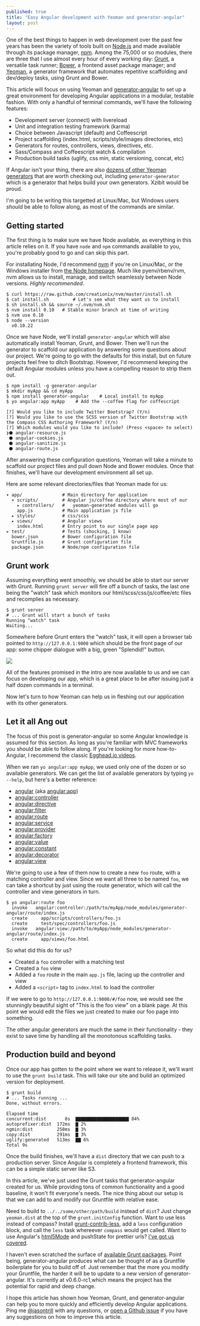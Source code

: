 ```yaml
---
published: true
title: "Easy Angular development with Yeoman and generator-angular"
layout: post
---
```


One of the best things to happen in web development over the past few years has
been the variety of tools built on [Node.js][1001] and made available through
its package manager, [npm][1000]. Among the 75,000 or so modules, there are
three that I use almost every hour of every working day: [Grunt][0], a
versatile task runner; [Bower][1], a frontend asset package manager; and
[Yeoman][2], a generator framework that automates repetitive scaffolding and
dev/deploy tasks, using Grunt and Bower.

This article will focus on using Yeoman and [generator-angular][3] to set up a
great environment for developing Angular applications in a modular, testable fashion. With only a handful of terminal
commands, we'll have the following features:

- Development server (connect) with livereload
- Unit and integration testing framework (karma)
- Choice between Javascript (default) and Coffeescript
- Project scaffolding (index.html, scripts/style/images directories, etc)
- Generators for routes, controllers, views, directives, etc.
- Sass/Compass and Coffeescript watch & compilation
- Production build tasks (uglify, css min, static versioning, concat, etc)

If Angular isn't your thing, there are also [dozens of other Yeoman
generators][5] that are worth checking out, including `generator-generator`
which is a generator that helps build your own generators. Xzibit would be proud.

I'm going to be writing this targetted at Linux/Mac, but Windows users *should* be
able to follow along, as most of the commands are similar.

## Getting started

The first thing is to make sure we have Node available, as everything in this article relies on it. If you have `node` and `npm` commands available to you, you're probably good to go and can skip this part.

For installating Node, I'd recommend
[nvm][1015] if you're on Linux/Mac, or the Windows installer from [the Node homepage][1001]. Much like pyenv/rbenv/rvm, nvm allows us to install, manage, and switch seamlessly between Node versions. *Highly recommended*.
 
    $ curl https://raw.github.com/creationix/nvm/master/install.sh
    $ cat install.sh         # Let's see what they want us to install
    $ sh install.sh && source ~/.nvm/nvm.sh
    $ nvm install 0.10   # Stable minor branch at time of writing
    $ nvm use 0.10
    $ node --version
      v0.10.22

Once we have Node, we'll install `generator-angular` which will also automatically install Yeoman, Grunt, and Bower. Then we'll run the generator to
scaffold our application by answering some questions about our project.  We're
going to go with the defaults for this install, but on future projects feel
free to ditch Bootstrap. However, I'd recommend keeping the default Angular
modules unless you have a compelling reason to strip them out.
 
    $ npm install -g generator-angular
    $ mkdir myApp && cd myApp
    $ npm install generator-angular    # Local install to myApp
    $ yo angular:app myApp    # Add the --coffee flag for coffescript

    [?] Would you like to include Twitter Bootstrap? (Y/n)
    [?] Would you like to use the SCSS version of Twitter Bootstrap with the Compass CSS Authoring Framework? (Y/n)
    [?] Which modules would you like to include? (Press <space> to select)
    ❯⬢ angular-resource.js
     ⬢ angular-cookies.js
     ⬢ angular-sanitize.js
     ⬢ angular-route.js

After answering these configuration questions, Yeoman will take a minute to 
scaffold our project files and pull down Node and Bower modules. Once that
finishes, we'll have our development environment all set
up.

Here are some relevant directories/files that Yeoman made for us:

    ▾ app/               # Main directory for application
      ▾ scripts/         # Angular js/coffee directory where most of our
        ▸ controllers/   #   yeoman-generated modules will go 
        app.js           # Main application js file
      ▸ styles/          # css/scss
      ▸ views/           # Angular views
        index.html       # Entry point to our single page app
    ▸ test/              # Tests (shocking, I know)
      bower.json         # Bower configuration file
      Gruntfile.js       # Grunt configuration file
      package.json       # Node/npm configuration file

## Grunt work

Assuming everything went smoothly, we should be able to start our server with Grunt.
Running `grunt server` will fire off a bunch of tasks, the last one being the 
"watch" task which monitors our html/scss/css/js/coffee/etc files and 
recomplies as necessary.

    $ grunt server
    # ... Grunt will start a bunch of tasks 
    Running "watch" task
    Waiting...

Somewhere before Grunt enters the "watch" task, it will open a browser tab pointed
to `http://127.0.0.1:9000` which should be the front page of our app: some
chipper dialogue with a big, green "Splendid!" button.

<p>
  <a class="imglink" href="/assets/posts/images/ng-generator-1.png">
    <img src="/assets/posts/images/ng-generator-1.png">
  </a>
</p>

All of the features promised in the intro are now available to us and we can
focus on developing our app, which is a great place to be after issuing just a half
dozen commands in a terminal.

Now let's turn to how Yeoman can help us in fleshing out our application with its
other generators.

## Let it all Ang out

The focus of this post is generator-angular so some Angular knowledge is
assumed for this section. As long as you're familiar with MVC frameworks you
should be able to follow along. If you're looking for more how-to-Angular, I
recommend the classic [Egghead.io videos][6].

When we ran `yo angular:app myApp`, we used only one of the dozen or so available generators. We can get the list of
available generators by typing `yo --help`, but here's a better reference:

- [angular](https://github.com/yeoman/generator-angular#app) (aka [angular:app](https://github.com/yeoman/generator-angular#app))
- [angular:controller](https://github.com/yeoman/generator-angular#controller)
- [angular:directive](https://github.com/yeoman/generator-angular#directive)
- [angular:filter](https://github.com/yeoman/generator-angular#filter)
- [angular:route](https://github.com/yeoman/generator-angular#route)
- [angular:service](https://github.com/yeoman/generator-angular#service)
- [angular:provider](https://github.com/yeoman/generator-angular#service)
- [angular:factory](https://github.com/yeoman/generator-angular#service)
- [angular:value](https://github.com/yeoman/generator-angular#service)
- [angular:constant](https://github.com/yeoman/generator-angular#service)
- [angular:decorator](https://github.com/yeoman/generator-angular#decorator)
- [angular:view](https://github.com/yeoman/generator-angular#view)

We're going to use a few of them now to create a new `foo` route, with a
matching controller and view. Since we want all three to be named `foo`,
we can take a shortcut by just using the route generator, which will call the
controller and view generators in turn.

    $ yo angular:route foo
      invoke   angular:controller:/path/to/myApp/node_modules/generator-angular/route/index.js
      create     app/scripts/controllers/foo.js
      create     test/spec/controllers/foo.js
      invoke   angular:view:/path/to/myApp/node_modules/generator-angular/route/index.js
      create     app/views/foo.html

So what did this do for us?

- Created a `foo` controller with a matching test
- Created a `foo` view
- Added a `foo` route in the main `app.js` file, lacing up the controller and view
- Added a `<script>` tag to `index.html` to load the controller

If we were to go to `http://127.0.0.1:9000/#/foo` now, we would see the
stunningly beautiful sight of "This is the foo view" on a blank page. At this point
we would edit the files we just created to make our foo page into something.

The other angular generators are much the same in their functionality - they exist to
save time by handling all the monotonous scaffolding tasks.

## Production build and beyond

Once our app has gotten to the point where we want to release it, we'll want to use the `grunt build` task. This will take our site and build an optimized version for deployment.

    $ grunt build
    # ... Tasks running ... 
    Done, without errors.

    Elapsed time
    concurrent:dist       8s  ▇▇▇▇▇▇▇▇▇▇▇▇▇▇▇▇▇▇▇▇ 84%
    autoprefixer:dist  172ms  ▇ 2%
    ngmin:dist         258ms  ▇ 3%
    copy:dist          291ms  ▇ 3%
    uglify:generated   513ms  ▇▇ 6%
    Total 9s

Once the build finishes, we'll have a `dist` directory that we can push to a production server. Since Angular is completely a frontend framework, this can be a simple static server like S3. 

In this article, we've just used the Grunt tasks that generator-angular created for us. While providing tons of common functionality and a good baseline, it won't fit everyone's needs. The nice thing about our setup is that we can add to and modify our Gruntfile with relative ease. 

Need to build to `../../some/other/path/build` instead of `dist`? Just change `yeoman.dist` at the top of the `grunt.initConfig` function. Want to use less instead of compass? Install [grunt-contrib-less][7], add a `less` configuration block, and call the `less` task whereever `compass` would get called. Want to use Angular's [html5Mode][] and pushState for prettier urls? [I've got us covered][10].

I haven't even scratched the surface of [available Grunt packages][8]. Point being, generator-angular produces what can be thought of as a Gruntfile boilerplate for you to build off of. Just remember that the more you modify your Gruntfile, the harder it will be to update to a new version of generator-angular. It's currently at v0.6.0-rc1,which means the project has the potential for rapid and deep change.

I hope this article has shown how Yeoman, Grunt, and generator-angular can help you to
more quickly and efficiently develop Angular applications. Ping me [@jasontrill][twitter] with any questions, or [open a Github issue][gitissues] if you have any suggestions on how to improve this article. 


[1000]: https://npmjs.org/
[1001]: http://nodejs.org/
[1015]: https://github.com/creationix/nvm
[0]: http://gruntjs.com/
[1]: http://bower.io/
[2]: http://yeoman.io/
[3]: https://github.com/yeoman/generator-angular
[4]: http://yeoman.io/gettingstarted.html
[5]: http://yeoman.io/community-generators.html
[6]: http://egghead.io/lessons
[7]: https://github.com/gruntjs/grunt-contrib-less
[8]: http://eirikb.github.io/nipster/#grunt
[10]: /2013/11/16/angular-html5mode-using-yeoman-generator-angular/
[html5Mode]: http://docs.angularjs.org/guide/dev_guide.services.$location#general-overview-of-the-api_$location-service-configuration
[twitter]: https://twitter.com/jasontrill
[gitissues]: https://github.com/jjt/jjt.github.io/issues

